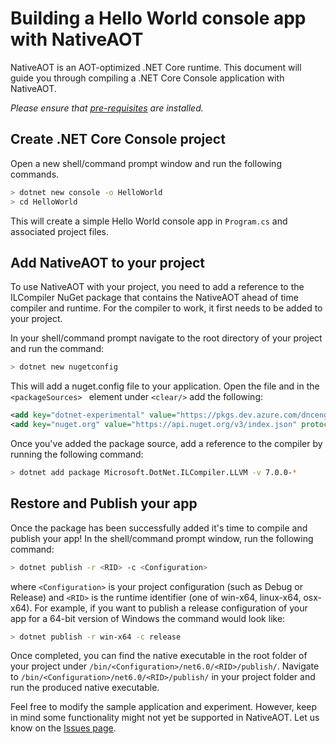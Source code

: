 # Building a Hello World console app with NativeAOT

NativeAOT is an AOT-optimized .NET Core runtime. This document will guide you through compiling a .NET Core Console application with NativeAOT.

_Please ensure that [pre-requisites](../../docs/using-nativeaot/prerequisites.md) are installed._

## Create .NET Core Console project
Open a new shell/command prompt window and run the following commands.
```bash
> dotnet new console -o HelloWorld
> cd HelloWorld
```

This will create a simple Hello World console app in `Program.cs` and associated project files.

## Add NativeAOT to your project
To use NativeAOT with your project, you need to add a reference to the ILCompiler NuGet package that contains the NativeAOT ahead of time compiler and runtime.
For the compiler to work, it first needs to be added to your project.

In your shell/command prompt navigate to the root directory of your project and run the command:

```bash
> dotnet new nugetconfig
```

This will add a nuget.config file to your application. Open the file and in the ``<packageSources> `` element under ``<clear/>`` add the following:

```xml
<add key="dotnet-experimental" value="https://pkgs.dev.azure.com/dnceng/public/_packaging/dotnet-experimental/nuget/v3/index.json" />
<add key="nuget.org" value="https://api.nuget.org/v3/index.json" protocolVersion="3" />
```

Once you've added the package source, add a reference to the compiler by running the following command:

```bash
> dotnet add package Microsoft.DotNet.ILCompiler.LLVM -v 7.0.0-*
```

## Restore and Publish your app

Once the package has been successfully added it's time to compile and publish your app! In the shell/command prompt window, run the following command:

```bash
> dotnet publish -r <RID> -c <Configuration>
```

where `<Configuration>` is your project configuration (such as Debug or Release) and `<RID>` is the runtime identifier (one of win-x64, linux-x64, osx-x64). For example, if you want to publish a release configuration of your app for a 64-bit version of Windows the command would look like:

```bash
> dotnet publish -r win-x64 -c release
```

Once completed, you can find the native executable in the root folder of your project under `/bin/<Configuration>/net6.0/<RID>/publish/`. Navigate to `/bin/<Configuration>/net6.0/<RID>/publish/` in your project folder and run the produced native executable.

Feel free to modify the sample application and experiment. However, keep in mind some functionality might not yet be supported in NativeAOT. Let us know on the [Issues page](https://github.com/dotnet/runtimelab/issues).

